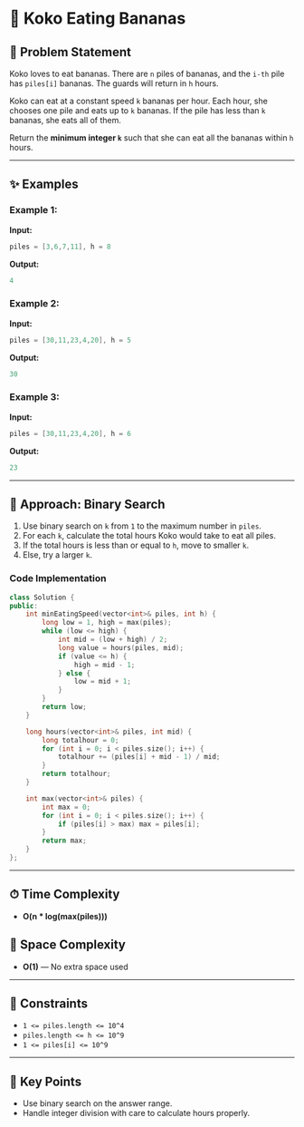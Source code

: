 # 🍌 Koko Eating Bananas

## 📝 Problem Statement

Koko loves to eat bananas. There are `n` piles of bananas, and the `i-th` pile has `piles[i]` bananas. The guards will return in `h` hours.

Koko can eat at a constant speed `k` bananas per hour. Each hour, she chooses one pile and eats up to `k` bananas. If the pile has less than `k` bananas, she eats all of them.

Return the **minimum integer `k`** such that she can eat all the bananas within `h` hours.

---

## ✨ Examples

### Example 1:

**Input:**

```cpp
piles = [3,6,7,11], h = 8
```

**Output:**

```cpp
4
```

### Example 2:

**Input:**

```cpp
piles = [30,11,23,4,20], h = 5
```

**Output:**

```cpp
30
```

### Example 3:

**Input:**

```cpp
piles = [30,11,23,4,20], h = 6
```

**Output:**

```cpp
23
```

---

## 🚀 Approach: Binary Search

1. Use binary search on `k` from `1` to the maximum number in `piles`.
2. For each `k`, calculate the total hours Koko would take to eat all piles.
3. If the total hours is less than or equal to `h`, move to smaller `k`.
4. Else, try a larger `k`.

### Code Implementation

```cpp
class Solution {
public:
    int minEatingSpeed(vector<int>& piles, int h) {
        long low = 1, high = max(piles);
        while (low <= high) {
            int mid = (low + high) / 2;
            long value = hours(piles, mid);
            if (value <= h) {
                high = mid - 1;
            } else {
                low = mid + 1;
            }
        }
        return low;
    }

    long hours(vector<int>& piles, int mid) {
        long totalhour = 0;
        for (int i = 0; i < piles.size(); i++) {
            totalhour += (piles[i] + mid - 1) / mid;
        }
        return totalhour;
    }

    int max(vector<int>& piles) {
        int max = 0;
        for (int i = 0; i < piles.size(); i++) {
            if (piles[i] > max) max = piles[i];
        }
        return max;
    }
};
```

---

## ⏱ Time Complexity

* **O(n \* log(max(piles)))**

## 💾 Space Complexity

* **O(1)** — No extra space used

---

## 🔧 Constraints

* `1 <= piles.length <= 10^4`
* `piles.length <= h <= 10^9`
* `1 <= piles[i] <= 10^9`

---

## 🌟 Key Points

* Use binary search on the answer range.
* Handle integer division with care to calculate hours properly.
